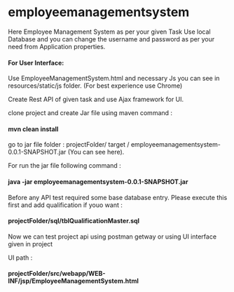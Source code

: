 # employeemanagementsystem

Here Employee Management System as per your given Task 
Use local Database and you can  change the username and password as per your need from Application properties.


#### For User Interface:

Use EmployeeManagementSystem.html and necessary Js you can see in resources/static/js folder.
(For best experience use Chrome)

Create Rest API of given task and use Ajax framework for UI.

clone project and create Jar file using maven command :

#### mvn clean install

go to jar file folder : projectFolder/ target / employeemanagementsystem-0.0.1-SNAPSHOT.jar (You can see here).

For run the jar file following command : 

#### java -jar employeemanagementsystem-0.0.1-SNAPSHOT.jar

Before any API test required some base database entry. Please execute this first and add qualification if youo want :

#### projectFolder/sql/tblQualificationMaster.sql

Now we can test project api using postman getway or using UI interface given in project 

UI path : 

#### projectFolder/src/webapp/WEB-INF/jsp/EmployeeManagementSystem.html

